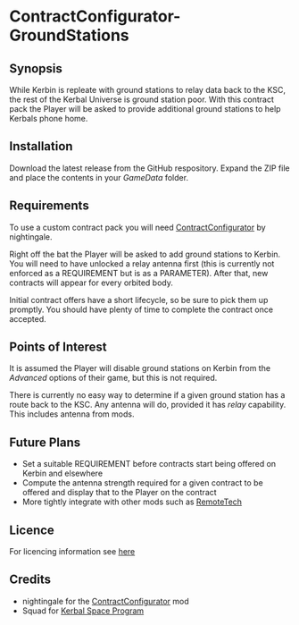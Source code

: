 # ContractConfigurator-GroundStations

## Synopsis

While Kerbin is repleate with ground stations to relay data back to the KSC, the rest of the Kerbal Universe is ground station poor. With this contract pack the Player will be asked to provide additional ground stations to help Kerbals phone home.

## Installation

Download the latest release from the GitHub respository. Expand the ZIP file and place the contents in your _GameData_ folder.

## Requirements

To use a custom contract pack you will need [ContractConfigurator](https://forum.kerbalspaceprogram.com/index.php?/topic/91625-130-contract-configurator-v1232-2017-08-03/) by nightingale.

Right off the bat the Player will be asked to add ground stations to Kerbin. You will need to have unlocked a relay antenna first (this is currently not enforced as a REQUIREMENT but is as a PARAMETER). After that, new contracts will appear for every orbited body.

Initial contract offers have a short lifecycle, so be sure to pick them up promptly. You should have plenty of time to complete the contract once accepted.

## Points of Interest

It is assumed the Player will disable ground stations on Kerbin from the _Advanced_ options of their game, but this is not required.

There is currently no easy way to determine if a given ground station has a route back to the KSC. Any antenna will do, provided it has _relay_ capability. This includes antenna from mods.

## Future Plans

- Set a suitable REQUIREMENT before contracts start being offered on Kerbin and elsewhere
- Compute the antenna strength required for a given contract to be offered and display that to the Player on the contract
- More tightly integrate with other mods such as [RemoteTech](https://forum.kerbalspaceprogram.com/index.php?/topic/139167-13-remotetech-v188-2017-09-03/)

## Licence

For licencing information see [here](https://raw.githubusercontent.com/Viruk67/ContractConfigurator-GroundStations/master/LICENSE)

## Credits

- nightingale for the [ContractConfigurator](https://forum.kerbalspaceprogram.com/index.php?/topic/91625-130-contract-configurator-v1232-2017-08-03/) mod
- Squad for [Kerbal Space Program](https://kerbalspaceprogram.com/en/)
